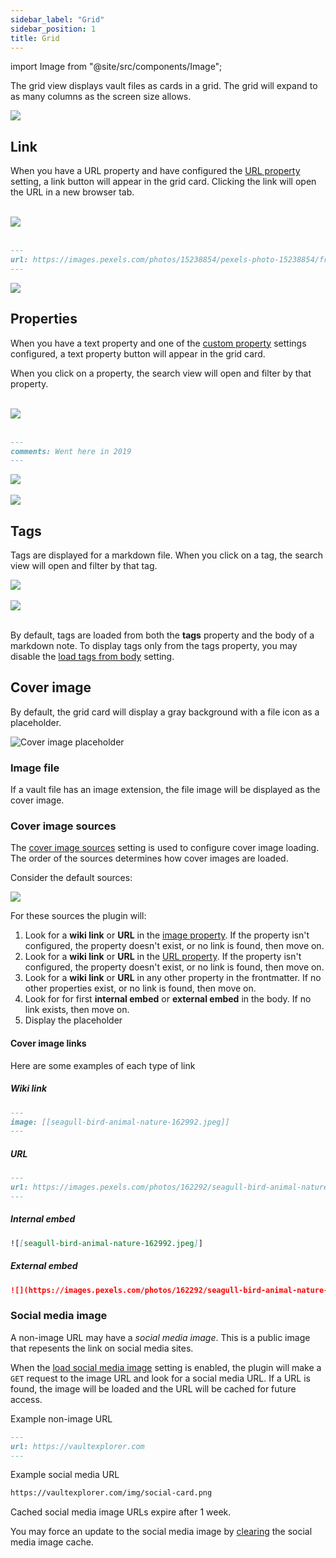 ```yaml
---
sidebar_label: "Grid"
sidebar_position: 1
title: Grid
---
```


import Image from "@site/src/components/Image";

The grid view displays vault files as cards in a grid. The grid will expand to as many columns as the screen size allows.

<Image src="views/img/grid-view.png"/>

## Link

When you have a URL property and have configured the [URL property](/docs/settings/#url-property) setting, a link button will appear in the grid card. Clicking the link will open the URL in a new browser tab.

<br/>

<Image src="views/img/url-property-1.png" maxWidth="900px"/>

<br/>
<br/>

```markdown
---
url: https://images.pexels.com/photos/15238854/pexels-photo-15238854/free-photo-of-ruins-of-ancient-greek-amphitheatre.jpeg?auto=compress&cs=tinysrgb&w=800
---
```

<Image src="views/img/url-property-2.png" maxWidth="350px"/>

## Properties

When you have a text property and one of the [custom property](/docs/settings/#custom-properties) settings configured, a text property button will appear in the grid card.

When you click on a property, the search view will open and filter by that property.

<br/>

<Image src="views/img/text-property-1.png" maxWidth="900px"/>

<br/>
<br/>

```markdown
---
comments: Went here in 2019
---
```

<Image src="views/img/text-property-2.png" maxWidth="350px"/>

<br/>
<br/>

<Image src="views/img/text-property-3.png" maxWidth="350px"/>

## Tags

Tags are displayed for a markdown file. When you click on a tag, the search view will open and filter by that tag.

<Image src="views/img/grid-tags.png" maxWidth="350px"/>

<br/>
<br/>

<Image src="views/img/search-tag.png" maxWidth="250px"/>

<br/>
<br/>

By default, tags are loaded from both the **tags** property and the body of a markdown note. To display tags only from the tags property, you may disable the [load tags from body](/docs/settings#load-tags-from-body) setting.

## Cover image

By default, the grid card will display a gray background with a file icon as a placeholder.

<Image src="views/img/image-placeholder.png" alt="Cover image placeholder" maxWidth="350px"/>

### Image file

If a vault file has an image extension, the file image will be displayed as the cover image.

### Cover image sources

The [cover image sources](/docs/settings#cover-image-sources) setting is used to configure cover image loading. The order of the sources determines how cover images are loaded.

Consider the default sources:

<Image src="views/img/image-sources.png" maxWidth="900px"/>

For these sources the plugin will:

1. Look for a **wiki link** or **URL** in the [image property](/docs/settings#image-property). If the property isn't configured, the property doesn't exist, or no link is found, then move on.
2. Look for a **wiki link** or **URL** in the [URL property](/docs/settings#url-property). If the property isn't configured, the property doesn't exist, or no link is found, then move on.
3. Look for a **wiki link** or **URL** in any other property in the frontmatter. If no other properties exist, or no link is found, then move on.
4. Look for for first **internal embed** or **external embed** in the body. If no link exists, then move on.
5. Display the placeholder

#### Cover image links

Here are some examples of each type of link

##### Wiki link

```markdown
---
image: [[seagull-bird-animal-nature-162992.jpeg]]
---
```

##### URL

```markdown
---
url: https://images.pexels.com/photos/162292/seagull-bird-animal-nature-162292.jpeg?auto=compress&cs=tinysrgb&w=800
---
```

##### Internal embed

```markdown
![[seagull-bird-animal-nature-162992.jpeg]]
```

##### External embed

```markdown
![](https://images.pexels.com/photos/162292/seagull-bird-animal-nature-162292.jpeg?auto=compress&cs=tinysrgb&w=800)
```

### Social media image

A non-image URL may have a _social media image_. This is a public image that repesents the link on social media sites.

When the [load social media image](/docs/settings/#load-social-media-image) setting is enabled, the plugin will make a `GET` request to the image URL and look for a social media URL. If a URL is found, the image will be loaded and the URL will be cached for future access.

Example non-image URL

```markdown
---
url: https://vaultexplorer.com
---
```

Example social media URL

```markdown
https://vaultexplorer.com/img/social-card.png
```

Cached social media image URLs expire after 1 week.

You may force an update to the social media image by [clearing](/docs/settings/#social-media-image-cache) the social media image cache.
